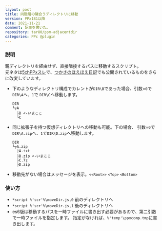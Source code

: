 ```yaml
---
layout: post
title: 同階層の隣合うディレクトリに移動
version: PPx181以降
date: 2021-11-21
comment: 記事を書いた。
repository: tar80/ppm-adjacentdir
categories: PPc @plugin
---
```

### 説明
親ディレクトリを経由せず、直接隣接するパスに移動するスクリプト。<BR>
元ネタは[5chPPxスレ](http://anago.5ch.net/test/read.cgi/software/1264624581/219)で、[つかさのほえほえ日記](http://hoehoetukasa.blogspot.com/2014/01/ppx_29.html)でも公開されているものをさらに改変しています。<BR>
- 下のようなディレクトリ構成でカレントが`DIR\B`であった場合、引数=`0`で`DIR\A`へ、`1`で `DIR\C`へ移動します。

  ```clean
  DIR
  └┬A
    ├B <-いまここ
    └C
  ```

- 同じ拡張子を持つ仮想ディレクトリへの移動も可能。下の場合、
引数=`0`で`DIR\A.zip`へ、`1`で`DIR\D.zip`へ移動します。

  ```clean
  DIR
  └┬A.zip
    ├A.txt
    ├B.zip <-いまここ
    ├C.7z
    ├D.zip
  ```

- 移動先がない場合はメッセージを表示。`<<Root>>` `<Top>` `<Bottom>`

### 使い方
- `*script %'scr'%\moveDir.js,0` 前のディレクトリへ
- `*script %'scr'%\moveDir.js,1` 後のディレクトリへ
- es6版は移動するパスを一時ファイルに書き出す必要があるので、第二引数で一時ファイルを指定します。
指定がなければ、`%'temp'\ppxcomp.tmp`に書き出します。

<BR>
<script src="https://gist.github.com/tar80/766dd285e12ca745069fc418bfaea3b8.js"></script>

